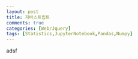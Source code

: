 ```yaml
---
layout: post
title: 자바스트립트
comments: true
categories: [Web/Jquery]
tags: [Statistics,JupyterNotebook,Pandas,Numpy]
---
```


adsf
